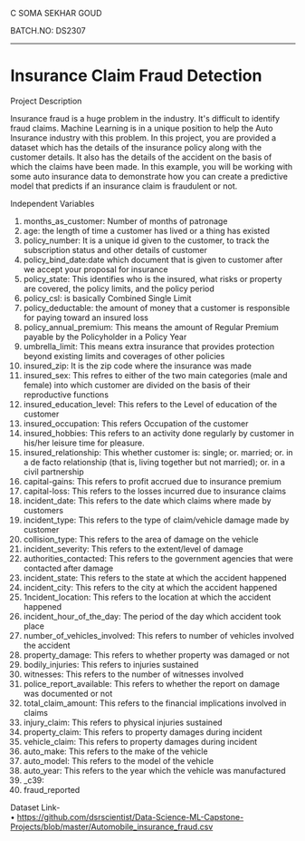C SOMA SEKHAR GOUD

BATCH.NO: DS2307

---------------------------------------------------

# Insurance Claim Fraud Detection

Project Description

Insurance fraud is a huge problem in the industry. It's difficult to identify fraud claims. Machine Learning is in a unique position to help the Auto Insurance industry with this problem.
In this project, you are provided a dataset which has the details of the insurance policy along with the customer details. It also has the details of the accident on the basis of which the claims have been made. 
In this example, you will be working with some auto insurance data to demonstrate how you can create a predictive model that predicts if an insurance claim is fraudulent or not. 

Independent Variables

1.	months_as_customer: Number of months of patronage
2.	age: the length of time a customer has lived or a thing has existed
3.	policy_number: It is a unique id given to the customer, to track the subscription status and other details of customer
4.	policy_bind_date:date which document that is given to customer after we accept your proposal for insurance
5.	policy_state: This identifies who is the insured, what risks or property are covered, the policy limits, and the policy period
6.	policy_csl: is basically Combined Single Limit
7.	policy_deductable: the amount of money that a customer is responsible for paying toward an insured loss
8.	policy_annual_premium: This means the amount of Regular Premium payable by the Policyholder in a Policy Year
9.	umbrella_limit: This means extra insurance that provides protection beyond existing limits and coverages of other policies
10.	insured_zip: It is the zip code where the insurance was made
11.	insured_sex: This refres to either of the two main categories (male and female) into which customer are divided on the basis of their reproductive functions
12.	insured_education_level: This refers to the Level of education of the customer
13.	insured_occupation: This refers Occupation of the customer
14.	insured_hobbies: This refers to an activity done regularly by customer in his/her leisure time for pleasure.
15.	insured_relationship: This whether customer is: single; or. married; or. in a de facto relationship (that is, living together but not married); or. in a civil partnership
16.	capital-gains: This refers to profit accrued due to insurance premium
17.	capital-loss: This refers to the losses incurred due to insurance claims
18.	incident_date: This refers to the date which claims where made by customers
19.	incident_type: This refers to the type of claim/vehicle damage made by customer
20.	collision_type: This refers to the area of damage on the vehicle
21.	incident_severity: This refers to the extent/level of damage
22.	authorities_contacted: This refers to the government agencies that were contacted after damage
23.	incident_state: This refers to the state at which the accident happened
24.	incident_city: This refers to the city at which the accident happened
25.	1ncident_location: This refers to the location at which the accident happened
26.	incident_hour_of_the_day: The period of the day which accident took place
27.	number_of_vehicles_involved: This refers to number of vehicles involved the accident
28.	property_damage: This refers to whether property was damaged or not
29.	bodily_injuries: This refers to injuries sustained
30.	witnesses: This refers to the number of witnesses involved
31.	police_report_available: This refers to whether the report on damage was documented or not
32.	total_claim_amount: This refers to the financial implications involved in claims
33.	injury_claim: This refers to physical injuries sustained
34.	property_claim: This refers to property damages during incident
35.	vehicle_claim: This refers to property damages during incident
36.	auto_make: This refers to the make of the vehicle
37.	auto_model: This refers to the model of the vehicle
38.	auto_year: This refers to the year which the vehicle was manufactured
39.	_c39:
40.	fraud_reported


Dataset Link-  
•	https://github.com/dsrscientist/Data-Science-ML-Capstone-Projects/blob/master/Automobile_insurance_fraud.csv

